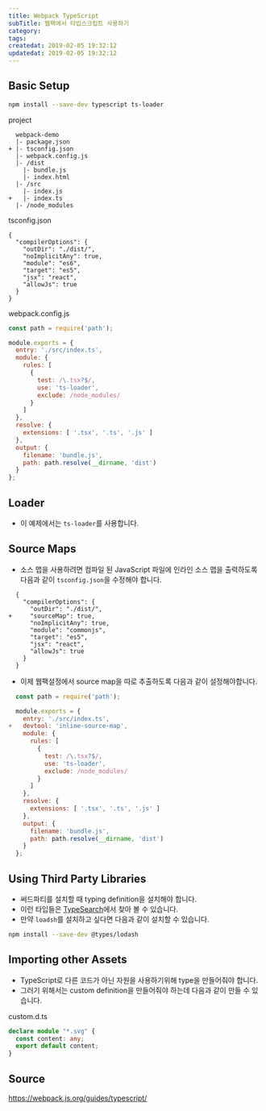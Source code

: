 ```yaml
---
title: Webpack TypeScript
subTitle: 웹팩에서 타입스크립트 사용하기
category: 
tags: 
createdat: 2019-02-05 19:32:12
updatedat: 2019-02-05 19:32:12
---
```


## Basic Setup

```bash
npm install --save-dev typescript ts-loader
```

project
```
  webpack-demo
  |- package.json
+ |- tsconfig.json
  |- webpack.config.js
  |- /dist
    |- bundle.js
    |- index.html
  |- /src
    |- index.js
+   |- index.ts
  |- /node_modules
```

tsconfig.json
```
{
  "compilerOptions": {
    "outDir": "./dist/",
    "noImplicitAny": true,
    "module": "es6",
    "target": "es5",
    "jsx": "react",
    "allowJs": true
  }
}
```

webpack.config.js
```javascript
const path = require('path');

module.exports = {
  entry: './src/index.ts',
  module: {
    rules: [
      {
        test: /\.tsx?$/,
        use: 'ts-loader',
        exclude: /node_modules/
      }
    ]
  },
  resolve: {
    extensions: [ '.tsx', '.ts', '.js' ]
  },
  output: {
    filename: 'bundle.js',
    path: path.resolve(__dirname, 'dist')
  }
};
```

## Loader

* 이 예제에서는 `ts-loader`를 사용합니다.

## Source Maps

* 소스 맵을 사용하려면 컴파일 된 JavaScript 파일에 인라인 소스 맵을 출력하도록 
  다음과 같이 `tsconfig.json`을 수정해야 합니다.
 
```
  {
    "compilerOptions": {
      "outDir": "./dist/",
+     "sourceMap": true,
      "noImplicitAny": true,
      "module": "commonjs",
      "target": "es5",
      "jsx": "react",
      "allowJs": true
    }
  }
```

* 이제 웹팩설정에서 source map을 따로 추출하도록 다음과 같이 설정해야합니다.

```javascript
  const path = require('path');

  module.exports = {
    entry: './src/index.ts',
+   devtool: 'inline-source-map',
    module: {
      rules: [
        {
          test: /\.tsx?$/,
          use: 'ts-loader',
          exclude: /node_modules/
        }
      ]
    },
    resolve: {
      extensions: [ '.tsx', '.ts', '.js' ]
    },
    output: {
      filename: 'bundle.js',
      path: path.resolve(__dirname, 'dist')
    }
  };
```

## Using Third Party Libraries

* 써드파티를 설치할 때 typing definition을 설치해야 합니다.
* 이런 타입들은 [TypeSearch](http://microsoft.github.io/TypeSearch/)에서 찾아
  볼 수 있습니다.
* 만약 `loadsh`를 설치하고 싶다면 다음과 같이 설치할 수 있습니다.

```bash
npm install --save-dev @types/lodash
```

## Importing other Assets

* TypeScript로 다른 코드가 아닌 자원을 사용하기위해 type을 만들어줘야 합니다.
* 그러기 위해서는 custom definition을 만들어줘야 하는데 다음과 같이 만들 수
  있습니다.

custom.d.ts

```ts
declare module "*.svg" {
  const content: any;
  export default content;
}
```

## Source

https://webpack.js.org/guides/typescript/
